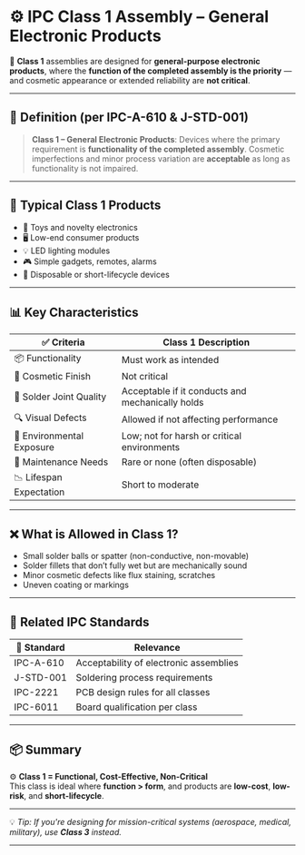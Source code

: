 # ⚙️ IPC Class 1 Assembly – General Electronic Products

🔧 **Class 1** assemblies are designed for **general-purpose electronic products**, where the **function of the completed assembly is the priority** — and cosmetic appearance or extended reliability are **not critical**.

---

## 📌 Definition (per IPC-A-610 & J-STD-001)

> **Class 1 – General Electronic Products**: Devices where the primary requirement is **functionality of the completed assembly**. Cosmetic imperfections and minor process variation are **acceptable** as long as functionality is not impaired.

---

## 🧩 Typical Class 1 Products

- 🧸 Toys and novelty electronics  
- 🖥️ Low-end consumer products  
- 💡 LED lighting modules  
- 🎮 Simple gadgets, remotes, alarms  
- 🧹 Disposable or short-lifecycle devices

---

## 📊 Key Characteristics

| ✅ Criteria               | Class 1 Description |
|--------------------------|---------------------|
| 📦 Functionality         | Must work as intended |
| 🧼 Cosmetic Finish       | Not critical |
| 🧲 Solder Joint Quality  | Acceptable if it conducts and mechanically holds |
| 🔍 Visual Defects        | Allowed if not affecting performance |
| 🧪 Environmental Exposure | Low; not for harsh or critical environments |
| 🔧 Maintenance Needs     | Rare or none (often disposable) |
| 📉 Lifespan Expectation  | Short to moderate |

---

## ❌ What is Allowed in Class 1?

- Small solder balls or spatter (non-conductive, non-movable)
- Solder fillets that don’t fully wet but are mechanically sound
- Minor cosmetic defects like flux staining, scratches
- Uneven coating or markings

---

## 🔗 Related IPC Standards

| 📘 Standard      | Relevance |
|------------------|-----------|
| IPC-A-610        | Acceptability of electronic assemblies |
| J-STD-001        | Soldering process requirements |
| IPC-2221         | PCB design rules for all classes |
| IPC-6011         | Board qualification per class |

---

## 📦 Summary

⚙️ **Class 1 = Functional, Cost-Effective, Non-Critical**  
This class is ideal where **function > form**, and products are **low-cost**, **low-risk**, and **short-lifecycle**.

---

💡 *Tip: If you're designing for mission-critical systems (aerospace, medical, military), use **Class 3** instead.*

---
